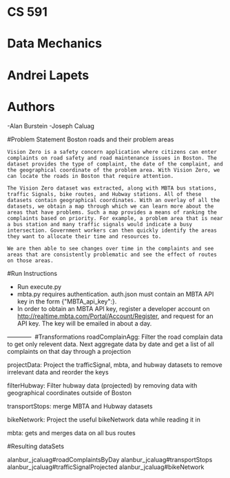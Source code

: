 ﻿# CS 591
# Data Mechanics
# Andrei Lapets

# Authors
-Alan Burstein 
-Joseph Caluag 

#Problem Statement
Boston roads and their problem areas

	Vision Zero is a safety concern application where citizens can enter complaints on road safety and road maintenance issues in Boston. The dataset provides the type of complaint, the date of the complaint, and the geographical coordinate of the problem area. With Vision Zero, we can locate the roads in Boston that require attention.

	The Vision Zero dataset was extracted, along with MBTA bus stations, traffic Signals, bike routes, and Hubway stations. All of these datasets contain geographical coordinates. With an overlay of all the datasets, we obtain a map through which we can learn more about the areas that have problems. Such a map provides a means of ranking the complaints based on priority. For example, a problem area that is near a bus station and many traffic signals would indicate a busy intersection. Government workers can then quickly identify the areas they want to allocate their time and resources to. 
	
	We are then able to see changes over time in the complaints and see areas that are consistently problematic and see the effect of routes on those areas.	

#Run Instructions
- Run execute.py
- mbta.py requires authentication. auth.json must contain an MBTA API key in the form {"MBTA_api_key":<key>}. 
- In order to obtain an MBTA API key, register a developer account on 
http://realtime.mbta.com/Portal/Account/Register, and request for an API key. The key will be emailed in about a day.

———— 
#Transformations
roadComplainAgg: Filter the road complain data to get only relevent data. Next aggregate data by date and get a list of all complaints on that day through a projection 

projectData: Project the trafficSignal, mbta, and hubway datasets to remove irrelevant data and reorder the keys

filterHubway: Filter hubway data (projected) by removing data with geographical coordinates outside of Boston

transportStops: merge MBTA and Hubway datasets

bikeNetwork: Project the useful bikeNetwork data while reading it in

mbta: gets and merges data on all bus routes


#Resulting dataSets


alanbur_jcaluag#roadComplaintsByDay
alanbur_jcaluag#transportStops
alanbur_jcaluag#trafficSignalProjected
alanbur_jcaluag#bikeNetwork

